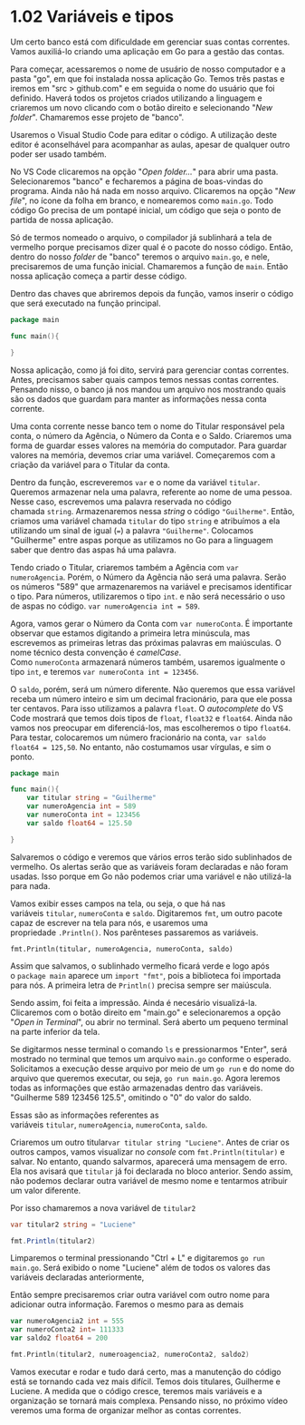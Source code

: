 # 1.02 Variáveis e tipos

Um certo banco está com dificuldade em gerenciar suas contas correntes. Vamos auxiliá-lo criando uma aplicação em Go para a gestão das contas.

Para começar, acessaremos o nome de usuário de nosso computador e a pasta "go", em que foi instalada nossa aplicação Go. Temos três pastas e iremos em "src > github.com" e em seguida o nome do usuário que foi definido. Haverá todos os projetos criados utilizando a linguagem e criaremos um novo clicando com o botão direito e selecionando "_New folder_". Chamaremos esse projeto de "banco".

Usaremos o Visual Studio Code para editar o código. A utilização deste editor é aconselhável para acompanhar as aulas, apesar de qualquer outro poder ser usado também.

No VS Code clicaremos na opção "_Open folder..._" para abrir uma pasta. Selecionaremos "banco" e fecharemos a página de boas-vindas do programa. Ainda não há nada em nosso arquivo. Clicaremos na opção "_New file_", no ícone da folha em branco, e nomearemos como `main.go`. Todo código Go precisa de um pontapé inicial, um código que seja o ponto de partida de nossa aplicação.

Só de termos nomeado o arquivo, o compilador já sublinhará a tela de vermelho porque precisamos dizer qual é o pacote do nosso código. Então, dentro do nosso _folder_ de "banco" teremos o arquivo `main.go`, e nele, precisaremos de uma função inicial. Chamaremos a função de `main`. Então nossa aplicação começa a partir desse código.

Dentro das chaves que abriremos depois da função, vamos inserir o código que será executado na função principal.

```go
package main

func main(){

}
```

Nossa aplicação, como já foi dito, servirá para gerenciar contas correntes. Antes, precisamos saber quais campos temos nessas contas correntes. Pensando nisso, o banco já nos mandou um arquivo nos mostrando quais são os dados que guardam para manter as informações nessa conta corrente.

Uma conta corrente nesse banco tem o nome do Titular responsável pela conta, o número da Agência, o Número da Conta e o Saldo. Criaremos uma forma de guardar esses valores na memória do computador. Para guardar valores na memória, devemos criar uma variável. Começaremos com a criação da variável para o Titular da conta.

Dentro da função, escreveremos `var` e o nome da variável `titular`. Queremos armazenar nela uma palavra, referente ao nome de uma pessoa. Nesse caso, escrevemos uma palavra reservada no código chamada `string`. Armazenaremos nessa _string_ o código `"Guilherme"`. Então, criamos uma variável chamada `titular` do tipo `string` e atribuímos a ela utilizando um sinal de igual (`=`) a palavra `"Guilherme"`. Colocamos "Guilherme" entre aspas porque as utilizamos no Go para a linguagem saber que dentro das aspas há uma palavra.

Tendo criado o Titular, criaremos também a Agência com `var numeroAgencia`. Porém, o Número da Agência não será uma palavra. Serão os números "589" que armazenaremos na variável e precisamos identificar o tipo. Para números, utilizaremos o tipo `int`. e não será necessário o uso de aspas no código. `var numeroAgencia int = 589`.

Agora, vamos gerar o Número da Conta com `var numeroConta`. É importante observar que estamos digitando a primeira letra minúscula, mas escrevemos as primeiras letras das próximas palavras em maiúsculas. O nome técnico desta convenção é _camelCase_. Como `numeroConta` armazenará números também, usaremos igualmente o tipo `int`, e teremos `var numeroConta int = 123456`.

O `saldo`, porém, será um número diferente. Não queremos que essa variável receba um número inteiro e sim um decimal fracionário, para que ele possa ter centavos. Para isso utilizamos a palavra `float`. O _autocomplete_ do VS Code mostrará que temos dois tipos de `float`, `float32` e `float64`. Ainda não vamos nos preocupar em diferenciá-los, mas escolheremos o tipo `float64`. Para testar, colocaremos um número fracionário na conta, `var saldo float64 = 125,50`. No entanto, não costumamos usar vírgulas, e sim o ponto.

```go
package main

func main(){
    var titular string = "Guilherme"
    var numeroAgencia int = 589
    var numeroConta int = 123456
    var saldo float64 = 125.50

}
```

Salvaremos o código e veremos que vários erros terão sido sublinhados de vermelho. Os alertas serão que as variáveis foram declaradas e não foram usadas. Isso porque em Go não podemos criar uma variável e não utilizá-la para nada.

Vamos exibir esses campos na tela, ou seja, o que há nas variáveis `titular`, `numeroConta` e `saldo`. Digitaremos `fmt`, um outro pacote capaz de escrever na tela para nós, e usaremos uma propriedade `.Println()`. Nos parênteses passaremos as variáveis.

`fmt.Println(titular, numeroAgencia, numeroConta, saldo)`

Assim que salvamos, o sublinhado vermelho ficará verde e logo após o `package main` aparece um `import "fmt"`, pois a biblioteca foi importada para nós. A primeira letra de `Println()` precisa sempre ser maiúscula.

Sendo assim, foi feita a impressão. Ainda é necesário visualizá-la. Clicaremos com o botão direito em "main.go" e selecionaremos a opção "_Open in Terminal_", ou abrir no terminal. Será aberto um pequeno terminal na parte inferior da tela.

Se digitarmos nesse terminal o comando `ls` e pressionarmos "Enter", será mostrado no terminal que temos um arquivo `main.go` conforme o esperado. Solicitamos a execução desse arquivo por meio de um `go run` e do nome do arquivo que queremos executar, ou seja, `go run main.go`. Agora leremos todas as informações que estão armazenadas dentro das variáveis. "Guilherme 589 123456 125.5", omitindo o "0" do valor do saldo.

Essas são as informações referentes as variáveis `titular`, `numeroAgencia`, `numeroConta`, `saldo`.

Criaremos um outro titular`var titular string "Luciene"`. Antes de criar os outros campos, vamos visualizar no _console_ com `fmt.Println(titular)` e salvar. No entanto, quando salvarmos, aparecerá uma mensagem de erro. Ela nos avisará que `titular` já foi declarada no bloco anterior. Sendo assim, não podemos declarar outra variável de mesmo nome e tentarmos atribuir um valor diferente.

Por isso chamaremos a nova variável de `titular2`

```csharp
var titular2 string = "Luciene"

fmt.Println(titular2)
```

Limparemos o terminal pressionando "Ctrl + L" e digitaremos `go run main.go`. Será exibido o nome "Luciene" além de todos os valores das variáveis declaradas anteriormente,

Então sempre precisaremos criar outra variável com outro nome para adicionar outra informação. Faremos o mesmo para as demais

```go
var numeroAgencia2 int = 555
var numeroConta2 int= 111333
var saldo2 float64 = 200

fmt.Println(titular2, numeroagencia2, numeroConta2, saldo2)
```

Vamos executar e rodar e tudo dará certo, mas a manutenção do código está se tornando cada vez mais difícil. Temos dois titulares, Guilherme e Luciene. A medida que o código cresce, teremos mais variáveis e a organização se tornará mais complexa. Pensando nisso, no próximo vídeo veremos uma forma de organizar melhor as contas correntes.